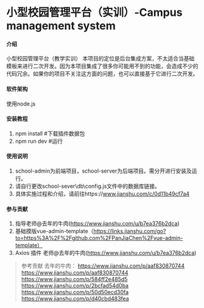 # 小型校园管理平台（实训）-Campus management system

#### 介绍
小型校园管理平台（教学实训）
本项目的定位是后台集成方案，不太适合当基础模板来进行二次开发。因为本项目集成了很多你可能用不到的功能，会造成不少的代码冗余。如果你的项目不关注这方面的问题，也可以直接基于它进行二次开发。

#### 软件架构
使用node.js


#### 安装教程

1.  npm install    #下载插件数据包
2.  npm run dev    #运行

#### 使用说明

1.  school-admin为前端项目，school-server为后端项目。需分开进行安装及运行。
2.  请自行更改school-sever\db\config.js文件中的数据库链接。
3.  具体实施过程和介绍，请前往https://www.jianshu.com/c/0d11b49cf7a4

#### 参与贡献

1.  指导老师@去年的牛肉(https://www.jianshu.com/u/b7ea376b2dca)
2.  基础摸版vue-admin-template（https://links.jianshu.com/go?to=https%3A%2F%2Fgithub.com%2FPanJiaChen%2Fvue-admin-template）
2.  Axios 插件 老师@去年的牛肉(https://www.jianshu.com/u/b7ea376b2dca)
>参考贡献
>去年的牛肉：
>    https://www.jianshu.com/p/aaf830870744
>    https://www.jianshu.com/p/aaf830870744
>    https://www.jianshu.com/p/584ff2e485d5
>    https://www.jianshu.com/p/2bcfad54d0ba
>    https://www.jianshu.com/p/50d50ecd30fa
>    https://www.jianshu.com/p/d40cbd483fea